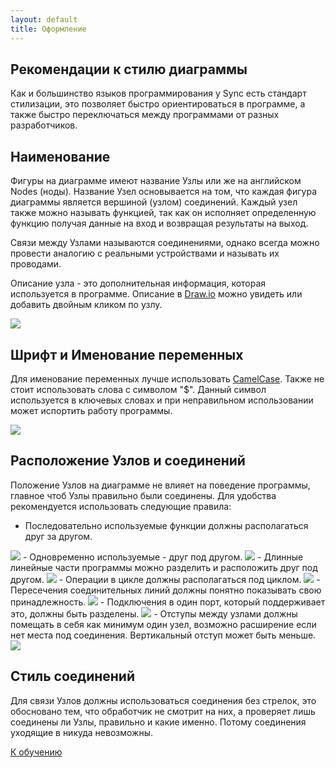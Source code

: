 ```yaml
---
layout: default
title: Оформление
---
```

<a name="top"></a>

## Рекомендации к стилю диаграммы 

Как и большинство языков программирования у Sync есть стандарт стилизации, 
это позволяет быстро ориентироваться в программе, а также быстро переключаться между
программами от разных разработчиков.

## Наименование

Фигуры на диаграмме имеют название Узлы или же на английском Nodes (ноды). Название Узел основывается
на том, что каждая фигура диаграммы является вершиной (узлом) соединений. Каждый узел также можно называть функцией,
так как он исполняет определенную функцию получая данные на вход и возвращая результаты на выход.

Связи между Узлами называются соединениями, однако всегда можно провести 
аналогию с реальными устройствами и называть их проводами.

Описание узла - это дополнительная информация, которая используется в программе. Описание в [Draw.io][drawio] можно
увидеть или добавить двойным кликом по узлу.

<img src="/resources/style/01_add_description.gif"/>

## Шрифт и Именование переменных

Для именование переменных лучше использовать [CamelCase][camelcase]. Также не стоит использовать слова с символом "$".
Данный символ используется в ключевых словах и при неправильном использовании может испортить работу программы.

<img src="/resources/style/02_naming_variables.png"/>

## Расположение Узлов и соединений

Положение Узлов на диаграмме не влияет на поведение программы, главное чтоб Узлы правильно были соединены. 
Для удобства рекомендуется использовать следующие правила:

- Последовательно используемые функции должны располагаться друг за другом.

<img src="/resources/style/03_line_program.png"/>
- Одновременно используемые - друг под другом.

<img src="/resources/style/04_async_program.png"/>
- Длинные линейные части программы можно разделить и расположить друг под другом. 

<img src="/resources/style/05_compressed_line_program.png"/>
- Операции в цикле должны располагаться под циклом.

<img src="/resources/style/06_loop_position.png"/>
- Пересечения соединительных линий должны понятно показывать свою принадлежность.

<img src="/resources/style/07_linking.gif"/>
- Подключения в один порт, который поддерживает это, должны быть разделены.

<img src="/resources/style/08_one_input_linking.gif"/>
- Отступы между узлами должны помещать в себя как минимум один узел, возможно расширение если нет места под соединения. Вертикальный отступ может быть меньше.

<img src="/resources/style/09_node_spacing.gif"/>

## Стиль соединений

Для связи Узлов должны использоваться соединения без стрелок, это обосновано тем, что обработчик не смотрит на них, а 
проверяет лишь соединены ли Узлы, правильно и какие именно. Потому соединения уходящие в никуда невозможны.

[К обучению][tutorials]

[camelcase]: https://ru.wikipedia.org/wiki/CamelCase

[index]: /index
[tutorials]: /tutorials#top
[drawio]: https://app.diagrams.net/?splash=0&libs=0&clibs=Uhttps://raw.githubusercontent.com/octo-gone/sync-execution/master/resources/base.drawio;Uhttps://raw.githubusercontent.com/octo-gone/sync-execution/master/resources/structure.drawio
[replit]: https://repl.it/@mr_zed/sync-execution#script.drawio 